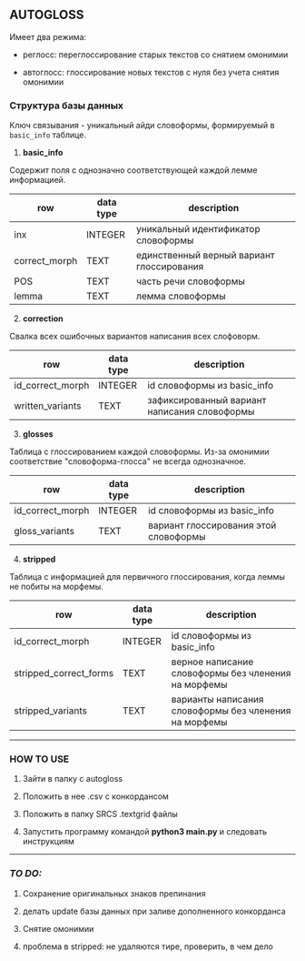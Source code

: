 ## AUTOGLOSS

Имеет два режима:

- реглосс: переглоссирование старых текстов со снятием омонимии

- автоглосс: глоссирование новых текстов с нуля без учета снятия омонимии

### Структура базы данных

Ключ связывания - уникальный айди словоформы, формируемый в `basic_info` таблице.

1. **basic_info**

Содержит поля с однозначно соответствующей каждой лемме информацией.

|row | data type | description |
| ------- | ---------- | ---------- |
|inx | INTEGER | уникальный идентификатор словоформы |
|correct_morph | TEXT | единственный верный вариант глоссирования |
|POS | TEXT | часть речи словоформы |
|lemma | TEXT | лемма словоформы|

2. **correction**

Свалка всех ошибочных вариантов написания всех слофоворм.

|row | data type | description |
| ------- | ---------- | ---------- |
|id\_correct\_morph | INTEGER | id словоформы из basic\_info|
| written\_variants | TEXT | зафиксированный вариант написания словоформы |

3. **glosses**

Таблица с глоссированием каждой словоформы. Из-за омонимии соответствие "словоформа-глосса" не всегда однозначное.

|row | data type | description |
| ------- | ---------- | ---------- |
|id\_correct\_morph | INTEGER | id словоформы из basic\_info|
|gloss\_variants | TEXT | вариант глоссирования этой словоформы|

4. **stripped**

Таблица с информацией для первичного глоссирования, когда леммы не побиты на морфемы.

|row | data type | description |
| ------- | ---------- | ---------- |
|id\_correct\_morph | INTEGER | id словоформы из basic\_info|
|stripped\_correct\_forms | TEXT| верное написание словоформы без членения на морфемы |
|stripped_variants|TEXT| варианты написания словоформы без членения на морфемы |
__________

### HOW TO USE

1. Зайти в папку с autogloss

2. Положить в нее .csv с конкордансом

3. Положить в папку SRCS .textgrid файлы

4. Запустить программу командой **python3 main.py** и следовать инструкциям

__________
### *TO DO:*
 

1. Сохранение оригинальных знаков препинания 

2. делать update базы данных при заливе дополненного конкорданса

3. Снятие омонимии

4. проблема в stripped: не удаляются тире, проверить, в чем дело
